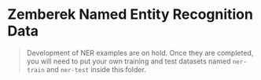 # Zemberek Named Entity Recognition Data
> Development of NER examples are on hold. Once they are completed, you will need to put your own training and test datasets named `ner-train` and `ner-test` inside this folder.